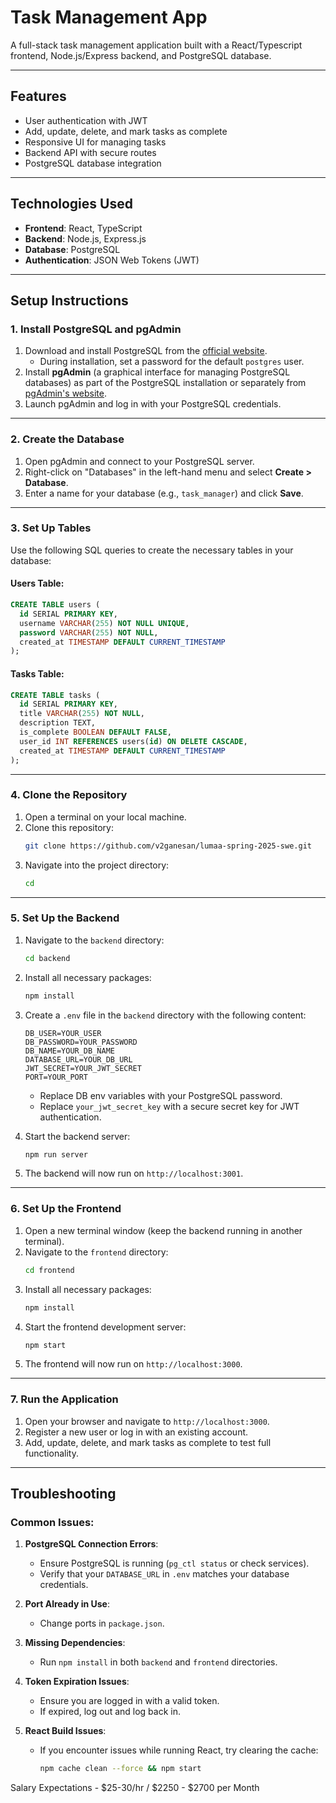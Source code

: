 # Task Management App

A full-stack task management application built with a React/Typescript frontend, Node.js/Express backend, and PostgreSQL database.

---

## Features
- User authentication with JWT
- Add, update, delete, and mark tasks as complete
- Responsive UI for managing tasks
- Backend API with secure routes
- PostgreSQL database integration

---

## Technologies Used
- **Frontend**: React, TypeScript
- **Backend**: Node.js, Express.js
- **Database**: PostgreSQL
- **Authentication**: JSON Web Tokens (JWT)

---

## Setup Instructions

### **1. Install PostgreSQL and pgAdmin**
1. Download and install PostgreSQL from the [official website](https://www.postgresql.org/download/).
   - During installation, set a password for the default `postgres` user.
2. Install **pgAdmin** (a graphical interface for managing PostgreSQL databases) as part of the PostgreSQL installation or separately from [pgAdmin's website](https://www.pgadmin.org/download/).
3. Launch pgAdmin and log in with your PostgreSQL credentials.

---

### **2. Create the Database**
1. Open pgAdmin and connect to your PostgreSQL server.
2. Right-click on "Databases" in the left-hand menu and select **Create > Database**.
3. Enter a name for your database (e.g., `task_manager`) and click **Save**.

---

### **3. Set Up Tables**
Use the following SQL queries to create the necessary tables in your database:

#### Users Table:
```sql
CREATE TABLE users (
  id SERIAL PRIMARY KEY,
  username VARCHAR(255) NOT NULL UNIQUE,
  password VARCHAR(255) NOT NULL,
  created_at TIMESTAMP DEFAULT CURRENT_TIMESTAMP
);
```

#### Tasks Table:
```sql
CREATE TABLE tasks (
  id SERIAL PRIMARY KEY,
  title VARCHAR(255) NOT NULL,
  description TEXT,
  is_complete BOOLEAN DEFAULT FALSE,
  user_id INT REFERENCES users(id) ON DELETE CASCADE,
  created_at TIMESTAMP DEFAULT CURRENT_TIMESTAMP
);
```

---

### **4. Clone the Repository**
1. Open a terminal on your local machine.
2. Clone this repository:
   ```bash
   git clone https://github.com/v2ganesan/lumaa-spring-2025-swe.git
   ```
3. Navigate into the project directory:
   ```bash
   cd 
   ```

---

### **5. Set Up the Backend**
1. Navigate to the `backend` directory:
   ```bash
   cd backend
   ```
2. Install all necessary packages:
   ```bash
   npm install
   ```
3. Create a `.env` file in the `backend` directory with the following content:
   ```env
   DB_USER=YOUR_USER
   DB_PASSWORD=YOUR_PASSWORD
   DB_NAME=YOUR_DB_NAME
   DATABASE_URL=YOUR_DB_URL
   JWT_SECRET=YOUR_JWT_SECRET
   PORT=YOUR_PORT
   
   ```
   - Replace DB env variables with your PostgreSQL password.
   - Replace `your_jwt_secret_key` with a secure secret key for JWT authentication.

4. Start the backend server:
   ```bash
   npm run server
   ```
5. The backend will now run on `http://localhost:3001`.

---

### **6. Set Up the Frontend**
1. Open a new terminal window (keep the backend running in another terminal).
2. Navigate to the `frontend` directory:
   ```bash
   cd frontend
   ```
3. Install all necessary packages:
   ```bash
   npm install
   ```
4. Start the frontend development server:
   ```bash
   npm start
   ```
5. The frontend will now run on `http://localhost:3000`.

---

### **7. Run the Application**
1. Open your browser and navigate to `http://localhost:3000`.
2. Register a new user or log in with an existing account.
3. Add, update, delete, and mark tasks as complete to test full functionality.

---

## Troubleshooting

### Common Issues:
1. **PostgreSQL Connection Errors**:
    - Ensure PostgreSQL is running (`pg_ctl status` or check services).
    - Verify that your `DATABASE_URL` in `.env` matches your database credentials.

2. **Port Already in Use**:
    - Change ports in `package.json`.

3. **Missing Dependencies**:
    - Run `npm install` in both `backend` and `frontend` directories.

4. **Token Expiration Issues**:
    - Ensure you are logged in with a valid token.
    - If expired, log out and log back in.

5. **React Build Issues**:
    - If you encounter issues while running React, try clearing the cache:
      ```bash
      npm cache clean --force && npm start
      ```
Salary Expectations - $25-30/hr / $2250 - $2700 per Month
